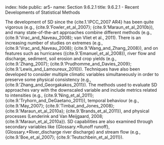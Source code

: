 index: hide
public: ar5-
name: Section 9.6.2.1
title: 9.6.2.1 - Recent Developments of Statistical Methods

The development of SD since the {cite.1.'IPCC_2007 AR4} has been quite vigorous (e.g., {cite.9.'Fowler_et_al_2007}; {cite.9.'Maraun_et_al_2010b}), and many state-of-the-art approaches combine different methods (e.g., {cite.9.'Vrac_and_Naveau_2008}; van Vliet et al., 2011). There is an increasing number of studies on extremes (e.g., {cite.9.'Vrac_and_Naveau_2008}; {cite.9.'Wang_and_Zhang_2008}), and on features such as hurricanes ({cite.9.'Emanuel_et_al_2008}), river flow and discharge, sediment, soil erosion and crop yields (e.g., {cite.9.'Zhang_2007}; {cite.9.'Prudhomme_and_Davies_2009}; {cite.9.'Lewis_and_Lamoureux_2010}). Techniques have also been developed to consider multiple climatic variables simultaneously in order to preserve some physical consistency (e.g., {cite.9.'Zhang_and_Georgakakos_2011}). The methods used to evaluate SD approaches vary with the downscaled variable and include metrics related to intensities (e.g., {cite.9.'Ning_et_al_2011}; {cite.9.'Tryhorn_and_DeGaetano_2011}), temporal behaviour (e.g., {cite.9.'May_2007}; {cite.9.'Timbal_and_Jones_2008}; {cite.9.'Maraun_et_al_2010a}; {cite.9.'Brands_et_al_2011}), and physical processes (Lenderink and Van Meijgaard, 2008; {cite.9.'Maraun_et_al_2010a}). SD capabilities are also examined through secondary variables like {Glossary.*Runoff runoff}, {Glossary.*River_discharge river discharge} and stream flow (e.g., {cite.9.'Boe_et_al_2007}; {cite.9.'Teutschbein_et_al_2011}).
